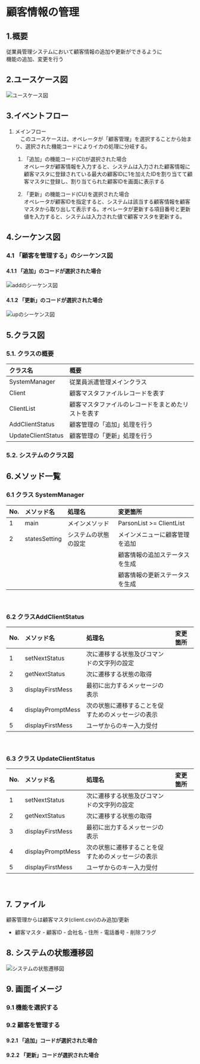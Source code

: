 # 顧客情報の管理

## 1.概要
従業員管理システムにおいて顧客情報の追加や更新ができるように  
機能の追加、変更を行う


## 2.ユースケース図
![ユースケース図](image/ucd.jpg)

## 3.イベントフロー
1. メインフロー  
　このユースケースは、オペレータが「顧客管理」を選択することから始まり、選択された機能コードによりイカの処理に分岐する。

    1. 「追加」の機能コード(CI)が選択された場合  
    オペレータが顧客情報を入力すると、システムは入力された顧客情報に顧客マスタに登録されている最大の顧客IDに1を加えたIDを割り当てて顧客マスタに登録し、割り当てられた顧客IDを画面に表示する
    
    1. 「更新」の機能コード(CU)を選択された場合  
    オペレータが顧客IDを指定すると、システムは該当する顧客情報を顧客マスタから取り出して表示する。オペレータが更新する項目番号と更新値を入力すると、システムは入力された値で顧客マスタを更新する。
    
## 4.シーケンス図

### 4.1 「顧客を管理する」のシーケンス図

#### 4.1.1 「追加」のコードが選択された場合
![addのシーケンス図](image/sqd_add.png)

#### 4.1.2 「更新」のコードが選択された場合
![upのシーケンス図](image/sqd_update.png)

## 5.クラス図

### 5.1. クラスの概要
|クラス名|概要|
|:-------|:---|
|SystemManager|従業員派遣管理メインクラス|
|Client|顧客マスタファイルレコードを表す|
|ClientList|顧客マスタファイルのレコードをまとめたリストを表す|
|AddClientStatus|顧客管理の「追加」処理を行う|
|UpdateClientStatus|顧客管理の「更新」処理を行う|

### 5.2. システムのクラス図

## 6.メソッド一覧 
### 6.1 クラス SystemManager
|No.|メソッド名|処理名|変更箇所|
|:--|:---------|:-----|:-------|
|1|main|メインメソッド|ParsonList >= ClientList|
|2|statesSetting|システムの状態の設定|メインメニューに顧客管理を追加 
||||顧客情報の追加ステータスを生成|
||||顧客情報の更新ステータスを生成|
　　

### 6.2 クラスAddClientStatus
|No.|メソッド名|処理名|変更箇所|
|:--|:---------|:-----|:-------|
|1|setNextStatus|次に遷移する状態及びコマンドの文字列の設定||
|2|getNextStatus|次に遷移する状態の取得||
|3|displayFirstMess|最初に出力するメッセージの表示||
|4|displayPromptMess|次の状態に遷移することを促すためのメッセージの表示||
|5|displayFirstMess|ユーザからのキー入力受付||
　　

### 6.3 クラス UpdateClientStatus
|No.|メソッド名|処理名|変更箇所|
|:--|:---------|:-----|:-------|
|1|setNextStatus|次に遷移する状態及びコマンドの文字列の設定||
|2|getNextStatus|次に遷移する状態の取得||
|3|displayFirstMess|最初に出力するメッセージの表示||
|4|displayPromptMess|次の状態に遷移することを促すためのメッセージの表示||
|5|displayFirstMess|ユーザからのキー入力受付||  
　　

## 7. ファイル
顧客管理からは顧客マスタ(client.csv)のみ追加/更新

- 顧客マスタ
       - 顧客ID
       - 会社名
       - 住所
       - 電話番号
       - 削除フラグ
       

## 8. システムの状態遷移図
![システムの状態遷移図](./image/file1.png)

## 9. 画面イメージ

### 9.1 機能を選択する

### 9.2 顧客を管理する

#### 9.2.1 「追加」コードが選択された場合

#### 9.2.2 「更新」コードが選択された場合

